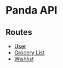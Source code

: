 # Panda API

## Routes
- [User](api/user.md)
- [Grocery List](api/grocery-list.md)
- [Wishlist](api/wishlist.md)